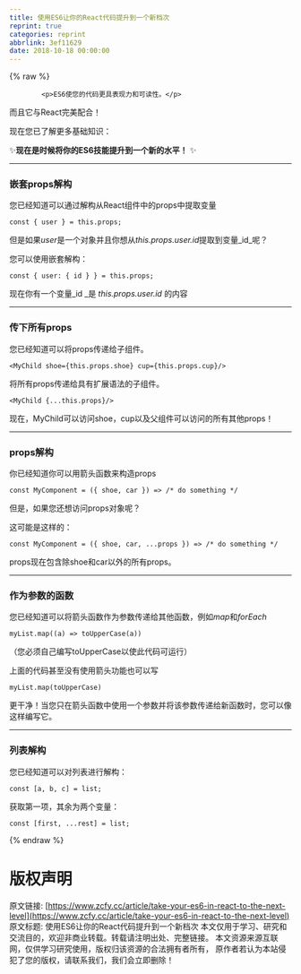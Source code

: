 ```yaml
---
title: 使用ES6让你的React代码提升到一个新档次
reprint: true
categories: reprint
abbrlink: 3ef11629
date: 2018-10-18 00:00:00
---
```


{% raw %}

            <p>ES6使您的代码更具表现力和可读性。</p>
<p>而且它与React完美配合！</p>
<p>现在您已了解更多基础知识：</p>
<p>✨<strong>现在是时候将你的ES6技能提升到一个新的水平！</strong> ✨</p>
<hr>
<h3>嵌套props解构</h3>
<p>您已经知道可以通过解构从React组件中的props中提取变量</p>
<pre><code class="hljs routeros">const {<span class="hljs-built_in"> user </span>} = this.props;
</code></pre>
<p>但是如果<em>user</em>是一个对象并且你想从<em>this.props.user.id</em>提取到变量_id_呢？</p>
<p>您可以使用嵌套解构：</p>
<pre><code class="hljs objectivec"><span class="hljs-keyword">const</span> { user: { <span class="hljs-keyword">id</span> } } = <span class="hljs-keyword">this</span>.props;
</code></pre>
<p>现在你有一个变量_id _是 <em>this.props.user.id</em> 的内容</p>
<hr>
<h3>传下所有props</h3>
<p>您已经知道可以将props传递给子组件。</p>
<pre><code class="hljs stylus">&lt;MyChild shoe={this<span class="hljs-selector-class">.props</span><span class="hljs-selector-class">.shoe</span>} cup={this<span class="hljs-selector-class">.props</span><span class="hljs-selector-class">.cup</span>}/&gt;
</code></pre>
<p>将所有props传递给具有扩展语法的子组件。</p>
<pre><code class="hljs stylus">&lt;MyChild {..<span class="hljs-selector-class">.this</span><span class="hljs-selector-class">.props</span>}/&gt;
</code></pre>
<p>现在，MyChild可以访问shoe，cup以及父组件可以访问的所有其他props！</p>
<hr>
<h3>props解构</h3>
<p>你已经知道你可以用箭头函数来构造props</p>
<pre><code class="hljs javascript"><span class="hljs-keyword">const</span> MyComponent = <span class="hljs-function">(<span class="hljs-params">{ shoe, car }</span>) =&gt;</span> <span class="hljs-comment">/* do something */</span>
</code></pre>
<p>但是，如果您还想访问props对象呢？</p>
<p>这可能是这样的：</p>
<pre><code class="hljs javascript"><span class="hljs-keyword">const</span> MyComponent = <span class="hljs-function">(<span class="hljs-params">{ shoe, car, ...props }</span>) =&gt;</span> <span class="hljs-comment">/* do something */</span>
</code></pre>
<p>props现在包含除shoe和car以外的所有props。</p>
<hr>
<h3>作为参数的函数</h3>
<p>您已经知道可以将箭头函数作为参数传递给其他函数，例如<em>map</em>和<em>forEach</em></p>
<pre><code class="hljs gcode">myList.map<span class="hljs-comment">((a)</span> =&gt; toUpperCase<span class="hljs-comment">(a)</span>)
</code></pre>
<p>（您必须自己编写toUpperCase以使此代码可运行）</p>
<p>上面的代码甚至没有使用箭头功能也可以写</p>
<pre><code class="hljs cpp">myList.<span class="hljs-built_in">map</span>(toUpperCase)
</code></pre>
<p>更干净！当您只在箭头函数中使用一个参数并将该参数传递给新函数时，您可以像这样编写它。</p>
<hr>
<h3>列表解构</h3>
<p>您已经知道可以对列表进行解构：</p>
<pre><code class="hljs cpp"><span class="hljs-keyword">const</span> [a, b, c] = <span class="hljs-built_in">list</span>;
</code></pre>
<p>获取第一项，其余为两个变量：</p>
<pre><code class="hljs applescript">const [<span class="hljs-keyword">first</span>, ...<span class="hljs-built_in">rest</span>] = <span class="hljs-built_in">list</span>;
</code></pre>

          
{% endraw %}

# 版权声明
原文链接: [https://www.zcfy.cc/article/take-your-es6-in-react-to-the-next-level](https://www.zcfy.cc/article/take-your-es6-in-react-to-the-next-level)
原文标题: 使用ES6让你的React代码提升到一个新档次
本文仅用于学习、研究和交流目的，欢迎非商业转载。转载请注明出处、完整链接。
本文资源来源互联网，仅供学习研究使用，版权归该资源的合法拥有者所有，
原作者若认为本站侵犯了您的版权，请联系我们，我们会立即删除！

